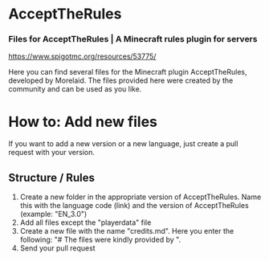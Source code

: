 # AcceptTheRules
### Files for AcceptTheRules | A Minecraft rules plugin for servers
https://www.spigotmc.org/resources/53775/

Here you can find several files for the Minecraft plugin AcceptTheRules, developed by Morelaid.
The files provided here were created by the community and can be used as you like.

# How to: Add new files
If you want to add a new version or a new language, just create a pull request with your version.

## Structure / Rules
1. Create a new folder in the appropriate version of AcceptTheRules. Name this with the language code (link) and the version of AcceptTheRules (example: "EN_3.0")
2. Add all files except the "playerdata" file
3. Create a new file with the name "credits.md". Here you enter the following:
"# The files were kindly provided by <your username>".
4. Send your pull request

